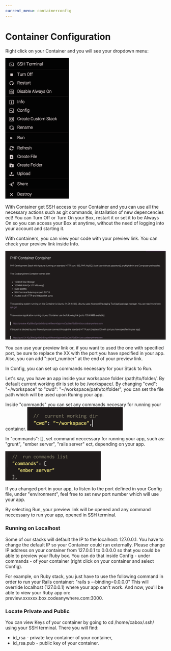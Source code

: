 ```yaml
---
current_menu: containerconfig
---
```


# Container Configuration


Right click on your Container and you will see your dropdown menu:

<img src="images/container-manage.png" width="200" height="auto">


With Container get SSH access to your Container and you can use all the necessary actions such as git commands, installation of new depencencies ect! You can Turn Off or Turn On your Box, restart it or set it to be Always On so you can access your Box at anytime, without the need of logging into your account and starting it.


With containers, you can view your code with your preview link. You can check your preview link inside Info.
 
![phpinfo](images/container-info.png "container-info")

You can use your preview link or, if you want to used the one with specified port, be sure to replace the XX with the port you have specified in your app. Also, you can add ":port_number" at the end of your preview link.

In Config, you can set up commands necessary for your Stack to Run. 

Let's say, you have an app inside your workspace folder /path/to/folder/. 
By default current working dir is set to be /workspace/. By changing "cwd": "~/workspace" to "cwd": "~/workspace/path/to/folder", you can set the file path which will be used upon Runing your app.

Inside "commands" you can set any commands necesary for running your container. 
<img src="images/container-config-cwd.png" width="300" height="auto">


In "commands": [], set command neccessary for running your app, such as: "grunt", "ember server", "rails server" ect, depending on your app.

<img src="images/container-config-commands.png" width="300" height="auto">


If you changed port in your app, to listen to the port defined in your Config file, under "environment", feel free to set new port number which will use your app.

By selecting Run, your preview link will be opened and any command neccessary to run your app, opened in SSH terminal.

### Running on Localhost

Some of our stacks will default the IP to the localhost: 127.0.0.1. You have to change the default IP so your Container could run externally. Please change IP address on your container from 127.0.0.1 to 0.0.0.0 so that you could be able to preview your Ruby box. You can do that inside Config - under commands - of your container (right click on your container and select Config).

For example, on Ruby stack, you just have to use the following command in order to run your Rails container: "rails s --binding=0.0.0.0" This will override localhost (127.0.0.1) where your app can't work. And now, you'll be able to view your Ruby app on: preview.xxxxxx.box.codeanywhere.com:3000.


### Locate Private and Public

You can view Keys of your container by going to cd /home/cabox/.ssh/ using your SSH terminal. There you will find: 
- id_rsa - private key container of your container, 
- id_rsa.pub - public key of your container.
